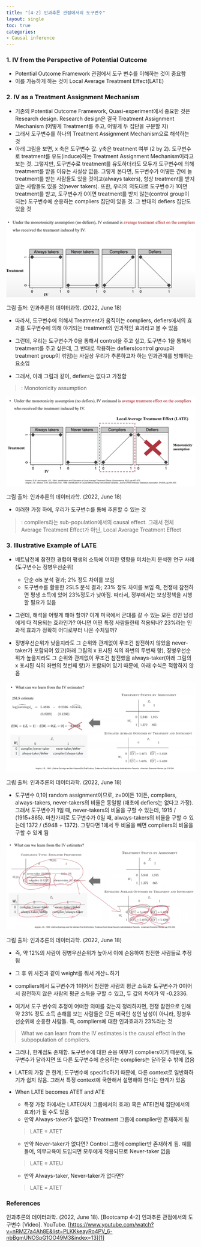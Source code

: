 ```yaml
---
title: "[4-2] 인과추론 관점에서의 도구변수"
layout: single
toc: true
categories: 
- Causal inference
---
```


### 1. IV from the Perspective of Potential Outcome
* Potential Outcome Framework 관점에서 도구 변수를 이해하는 것이 중요함
* 이를 가능하게 하는 것이 Local Average Treatment Effect(LATE)

### 2. IV as a Treatment Assignment Mechanism

* 기존의 Potential Outcome Framework, Quasi-experiment에서 중요한 것은 Research design. Research design은 결국 Treatment Assignment Mechanism (어떻게 Treatment를 주고, 어떻게 두 집단을 구분할 지) 
* 그래서 도구변수를 하나의 Treatment Assignment Mechanism으로 해석하는 것 
* 아래 그림을 보면, x 축은 도구변수 값.  y축은 treatment 여부 (2 by 2). 도구변수로 treatment를 유도(induce)하는 Treatment Assignment Mechanism이라고 보는 것. 그렇지만, 도구변수로 treatment를 유도하더라도 모두가 도구변수에 의해 treatment를 받을 이유는 사실상 없음. 그렇게 본다면, 도구변수가 어떻든 간에 늘 treatment를 받는 사람들도 있을 것이고(always takers), 항상 treatment를 받지 않는 사람들도 있을 것(never takers). 또한, 우리의 의도대로 도구변수가 1이면 treatment를 받고, 도구변수가 0이면 treatment를 받지 않는(control group이 되는) 도구변수에 순응하는 compliers 집단이 있을 것. 그 반대의 defiers 집단도 있을 것  
<p><img src="/assets/images/defier_complier.png" title="average treatment effects on the compliers"/></p>
그림 출처: 인과추론의 데이터과학. (2022, June 18) 

* 따라서, 도구변수에 의해서 Treatment가 움직이는 compliers, defiers에서의 효과를 도구변수에 의해 야기되는 treatment의 인과적인 효과라고 볼 수 있음

* 그런데, 우리는 도구변수가 0을 통해서 control을 주고 싶고, 도구변수 1을 통해서 treatment를 주고 싶은데, 그 반대로 작용하는 defiers(control group과 treatment group이 섞임)는 사실상 우리가 추론하고자 하는 인과관계를 방해하는 요소임
* 그래서, 아래 그림과 같이, defiers는 없다고 가정함
> : Monotonicity assumption  
<p><img src="/assets/images/Monotonicity assumption.png" title="Monotonicity assumption"/></p>
그림 출처: 인과추론의 데이터과학. (2022, June 18)

* 이러한 가정 하에, 우리가 도구변수를 통해 추론할 수 있는 것
> : compliers라는 sub-population에서의 causal effect. 그래서 전체 Average Treatment Effect가 아닌, Local Average Treatment Effect

### 3. Illustrative Example of LATE

* 베트남전에 참전한 경험이 평생의 소득에 어떠한 영향을 미치는지 분석한 연구 사례 (도구변수는 징병우선순위)

    * 단순 ols 분석 결과; 2% 정도 차이를 보임
    * 도구변수를 활용한 2SLS 분석 결과; 23% 정도 차이를 보임
즉, 전쟁에 참전하면 평생 소득에 있어 23%정도가 낮아짐. 따라서, 정부에서는 보상정책을 시행할 필요가 있음 

* 그런데, 해석을 어떻게 해야 할까? 이게 미국에서 군대를 갈 수 있는 모든 성인 남성에게 다 적용되는 효과인가? 아니면 어떤 특정 사람들한테 적용되나? 23%라는 인과적 효과가 정확히 어디로부터 나온 수치일까? 
* 징병우선순위가 낮을지라도 그 순위와 관계없이 무조건 참전하지 않았을 never-taker가 포함되어 있고(아래 그림의 x 표시된 식의 좌변의 두번째 항), 징병우선순위가 높을지라도 그 순위와 관계없이 무조건 참전했을 always-taker(아래 그림의 x 표시된 식의 좌변의 첫번째 항)가 포함되어 있기 때문에, 아래 수식은 적합하지 않음  
<p><img src="/assets/images/2sls_estimate.png" title="2SLS estimate"/></p>
그림 출처: 인과추론의 데이터과학. (2022, June 18)

* 도구변수 0,1이 random assignment이므로, z=0이든 1이든, compliers, always-takers, never-takers의 비율은 동일함 (애초에 defiers는 없다고 가정). 그래서 도구변수가 1일 때, never-takers의 비율을 구할 수 있는데, 1915 / (1915+865). 마찬가지로 도구변수가 0일 때, always-takers의 비율을 구할 수 있는데 1372 / (5948 + 1372). 그렇다면 1에서 두 비율을 빼면 compliers의 비율을 구할 수 있게 됨  
<p><img src="/assets/images/compliers.png" title="compliers"/></p>
그림 출처: 인과추론의 데이터과학. (2022, June 18)

* 즉, 약 12%의 사람이 징병우선순위가 높아서 이에 순응하여 참전한 사람들로 추정됨

* 그 후 위 사진과 같이 weight를 줘서 계산ㄴ하기 
* compliers에서 도구변수가 1이어서 참전한 사람의 평균 소득과 도구변수가 0이어서 참전하지 않은 사람의 평균 소득을 구할 수 있고, 두 값의 차이가 약 -0.2336. 
* 여기서 도구 변수의 추정이 어떠한 의미를 갖는지 정리하자면, 전쟁 참전으로 인해 약 23% 정도 소득 손해를 보는 사람들은 모든 미국인 성인 남성이 아니라, 징병우선순위에 순응한 사람들. 즉, compliers에 대한 인과효과가 23%라는 것  

> What we can learn from the IV estimates is the causal effect in the subpopulation of compliers. 

* 그러나, 한계점도 존재함. 도구변수에 대한 순응 여부가 compliers이기 때문에, 도구변수가 달라지면 또 다른 도구변수에 순응하는 compliers는 달라질 수 밖에 없음

* LATE의 가장 큰 한계; 도구변수에 specific하기 때문에, 다른 context로 일반화하기가 쉽지 않음. 그래서 특정 context에 국한해서 설명해야 한다는 한계가 있음 

* When LATE becomes ATET and ATE
    * 특정 가정 하에서는 LATE(처치 그룹에서의 효과) 혹은 ATE(전체 집단에서의 효과)가 될 수도 있음
    * 만약 Always-taker가 없다면? Treatment 그룹에 complier만 존재하게 됨
    > LATE = ATET
    * 만약 Never-taker가 없다면? Control 그룹에 complier만 존재하게 됨. 예를 들어, 의무교육이 도입되면 모두에게 적용되므로 Never-taker 없음
    > LATE = ATEU
    * 만약 Always-taker, Never-taker가 없다면? 
    > LATE = ATET



### References 
인과추론의 데이터과학. (2022, June 18). [Bootcamp 4-2] 인과추론 관점에서의 도구변수 [Video]. YouTube. [https://www.youtube.com/watch?v=nRMZ7a4Ah8E&list=PLKKkeayRo4PV_6-nbBgmUNOSpG1OO49M3&index=13][1]

[1]: https://www.youtube.com/watch?v=nRMZ7a4Ah8E&list=PLKKkeayRo4PV_6-nbBgmUNOSpG1OO49M3&index=13